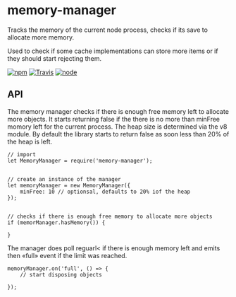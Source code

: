 # memory-manager

Tracks the memory of the current node process, checks if its save to allocate more memory.

Used to check if some cache implementations can store more items or if they should start rejecting them.


[![npm](https://img.shields.io/npm/dm/memory-manager.svg?style=flat-square)](https://www.npmjs.com/package/memory-manager)
[![Travis](https://img.shields.io/travis/eventEmitter/memory-manager.svg?style=flat-square)](https://travis-ci.org/eventEmitter/memory-manager)
[![node](https://img.shields.io/node/v/memory-manager.svg?style=flat-square)](https://nodejs.org/)


## API

The memory manager checks if there is enough free memory left to allocate more objects. 
It starts returning false if the there is no more than minFree momory left for the 
current process. The heap size is determined via the v8 module. By default the library 
starts to return false as soon less than 20% of the heap is left.
    
    
    // import
    let MemoryManager = require('memory-manager');


    // create an instance of the manager
    let memoryManager = new MemoryManager({
        minFree: 10 // optionsal, defaults to 20% iof the heap
    });


    // checks if there is enough free memory to allocate more objects
    if (memorManager.hasMemory()) {

    }


The manager does poll reguarl< if there is enough memory left and
emits then «full» event if the limit was reached.

    
    memoryManager.on('full', () => {
        // start disposing objects

    });